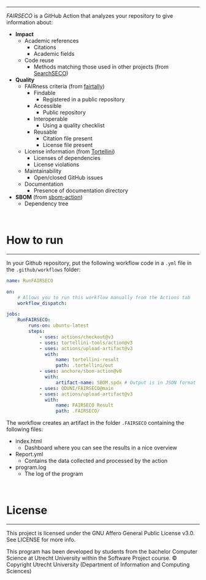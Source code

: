 
---

*FAIRSECO* is a GitHub Action that analyzes your repository to give information about:

- **Impact**
    - Academic references
        - Citations
        - Academic fields
    - Code reuse
        - Methods matching those used in other projects (from [SearchSECO](https://github.com/SecureSECO/SearchSECOController))
- **Quality**
    - FAIRness criteria (from [fairtally](https://github.com/fair-software/fairtally))
        - Findable
            - Registered in a public repository
        - Accessible
            - Public repository
        - Interoperable
            - Using a quality checklist
        - Reusable
            - Citation file present
            - License file present
    - License information (from [Tortellini](https://github.com/tortellini-tools/action))
        - Licenses of dependencies
        - License violations
    - Maintainability
        - Open/closed GitHub issues
    - Documentation
        - Presence of documentation directory
- **SBOM** (from  [sbom-action](https://github.com/anchore/sbom-action))
    - Dependency tree

<br>

# How to run

---

In your Github repository, put the following workflow code in a `.yml` file in the `.github/workflows` folder:

```yaml
name: RunFAIRSECO

on:
    # Allows you to run this workflow manually from the Actions tab
    workflow_dispatch:

jobs:
    RunFAIRSECO:
        runs-on: ubuntu-latest
        steps:
            - uses: actions/checkout@v3
            - uses: tortellini-tools/action@v3
            - uses: actions/upload-artifact@v3
              with:
                  name: tortellini-result
                  path: .tortellini/out
            - uses: anchore/sbom-action@v0
              with:
                  artifact-name: SBOM.spdx # Output is in JSON format
            - uses: QDUNI/FAIRSECO@main
            - uses: actions/upload-artifact@v3
              with:
                  name: FAIRSECO Result
                  path: .FAIRSECO/
```

The workflow creates an artifact in the folder `.FAIRSECO` containing the following files:
- index.html
    - Dashboard where you can see the results in a nice overview
- Report.yml
    - Contains the data collected and processed by the action
- program.log
    - The log of the program

<br>

# License 

---

This project is licensed under the GNU Affero General Public License v3.0. See LICENSE for more info.

This program has been developed by students from the bachelor Computer Science at Utrecht University within the Software Project course. © Copyright Utrecht University (Department of Information and Computing Sciences)
